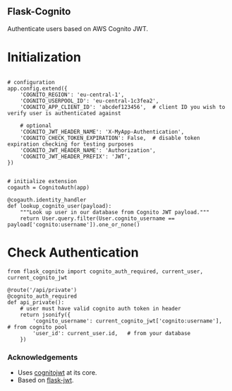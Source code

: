 Flask-Cognito
-------------

Authenticate users based on AWS Cognito JWT.


# Initialization
```python3

# configuration
app.config.extend({
    'COGNITO_REGION': 'eu-central-1',
    'COGNITO_USERPOOL_ID': 'eu-central-1c3fea2',
    'COGNITO_APP_CLIENT_ID': 'abcdef123456',  # client ID you wish to verify user is authenticated against

    # optional
    'COGNITO_JWT_HEADER_NAME': 'X-MyApp-Authentication',
    'COGNITO_CHECK_TOKEN_EXPIRATION': False,  # disable token expiration checking for testing purposes
    'COGNITO_JWT_HEADER_NAME': 'Authorization',
    'COGNITO_JWT_HEADER_PREFIX': 'JWT',
})


# initialize extension
cogauth = CognitoAuth(app)

@cogauth.identity_handler
def lookup_cognito_user(payload):
    """Look up user in our database from Cognito JWT payload."""
    return User.query.filter(User.cognito_username == payload['cognito:username']).one_or_none()
```

# Check Authentication
```python3
from flask_cognito import cognito_auth_required, current_user, current_cognito_jwt

@route('/api/private')
@cognito_auth_required
def api_private():
    # user must have valid cognito auth token in header
    return jsonify({
        'cognito_username': current_cognito_jwt['cognito:username'],   # from cognito pool
        'user_id': current_user.id,   # from your database
    })
```


### Acknowledgements
* Uses [cognitojwt](https://github.com/borisrozumnuk/cognitojwt) at its core.
* Based on [flask-jwt](https://github.com/mattupstate/flask-jwt/).
